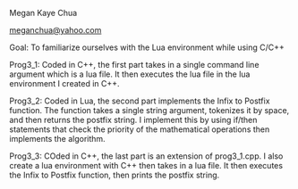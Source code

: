 Megan Kaye Chua

meganchua@yahoo.com

Goal: To familiarize ourselves with the Lua environment while using C/C++

Prog3_1: Coded in C++, the first part takes in a single command line argument which is a lua file. It then executes the lua file in the lua environment I created in C++.

Prog3_2: Coded in Lua, the second part implements the Infix to Postfix function. The function takes a single string argument, tokenizes it by space, and then returns the postfix string. I implement this by using if/then statements that check the priority of the mathematical operations then implements the algorithm.

Prog3_3: COded in C++, the last part is an extension of prog3_1.cpp. I also create a lua environment with C++ then takes in a lua file. It then executes the Infix to Postfix function, then prints the postfix string.

